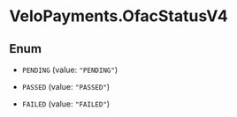 # VeloPayments.OfacStatusV4

## Enum


* `PENDING` (value: `"PENDING"`)

* `PASSED` (value: `"PASSED"`)

* `FAILED` (value: `"FAILED"`)



